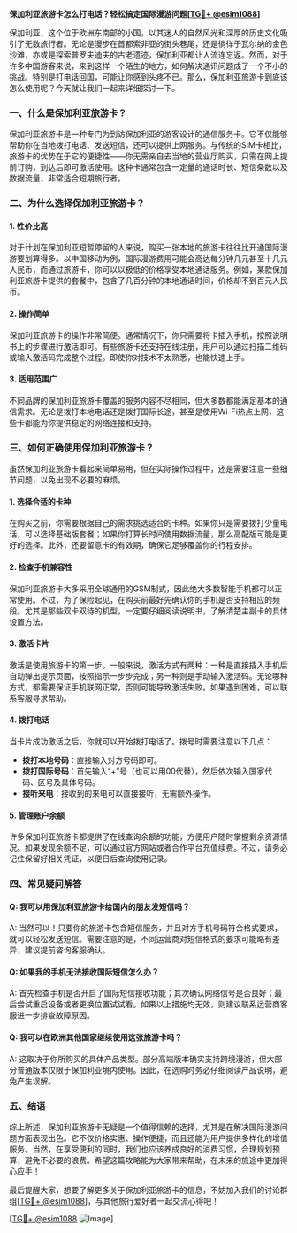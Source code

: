 **保加利亚旅游卡怎么打电话？轻松搞定国际漫游问题[[TG💪+ @esim1088](https://t.me/s/esim1088)]**

保加利亚，这个位于欧洲东南部的小国，以其迷人的自然风光和深厚的历史文化吸引了无数旅行者。无论是漫步在首都索非亚的街头巷尾，还是徜徉于瓦尔纳的金色沙滩，亦或是探索普罗夫迪夫的古老遗迹，保加利亚都让人流连忘返。然而，对于许多中国游客来说，来到这样一个陌生的地方，如何解决通讯问题成了一个不小的挑战。特别是打电话回国，可能让你感到头疼不已。那么，保加利亚旅游卡到底该怎么使用呢？今天就让我们一起来详细探讨一下。

### 一、什么是保加利亚旅游卡？

保加利亚旅游卡是一种专门为到访保加利亚的游客设计的通信服务卡。它不仅能够帮助你在当地拨打电话、发送短信，还可以提供上网服务。与传统的SIM卡相比，旅游卡的优势在于它的便捷性——你无需亲自去当地的营业厅购买，只需在网上提前订购，到达后即可激活使用。这种卡通常包含一定量的通话时长、短信条数以及数据流量，非常适合短期旅行者。

### 二、为什么选择保加利亚旅游卡？

#### 1. **性价比高**
   对于计划在保加利亚短暂停留的人来说，购买一张本地的旅游卡往往比开通国际漫游要划算得多。以中国移动为例，国际漫游费用可能会高达每分钟几元甚至十几元人民币，而通过旅游卡，你可以以极低的价格享受本地通话服务。例如，某款保加利亚旅游卡提供的套餐中，包含了几百分钟的本地通话时间，价格却不到百元人民币。

#### 2. **操作简单**
   保加利亚旅游卡的操作非常简便。通常情况下，你只需要将卡插入手机，按照说明书上的步骤进行激活即可。有些旅游卡还支持在线注册，用户可以通过扫描二维码或输入激活码完成整个过程。即使你对技术不太熟悉，也能快速上手。

#### 3. **适用范围广**
   不同品牌的保加利亚旅游卡覆盖的服务内容不尽相同，但大多数都能满足基本的通信需求。无论是拨打本地电话还是拨打国际长途，甚至是使用Wi-Fi热点上网，这些卡都能为你提供稳定的网络连接和支持。

### 三、如何正确使用保加利亚旅游卡？

虽然保加利亚旅游卡看起来简单易用，但在实际操作过程中，还是需要注意一些细节问题，以免出现不必要的麻烦。

#### 1. **选择合适的卡种**
   在购买之前，你需要根据自己的需求挑选适合的卡种。如果你只是需要拨打少量电话，可以选择基础版套餐；如果你打算长时间使用数据流量，那么高配版可能是更好的选择。此外，还要留意卡的有效期，确保它足够覆盖你的行程安排。

#### 2. **检查手机兼容性**
   保加利亚旅游卡大多采用全球通用的GSM制式，因此绝大多数智能手机都可以正常使用。不过，为了保险起见，在购买前最好先确认你的手机是否支持相应的频段。尤其是那些双卡双待的机型，一定要仔细阅读说明书，了解清楚主副卡的具体设置方法。

#### 3. **激活卡片**
   激活是使用旅游卡的第一步。一般来说，激活方式有两种：一种是直接插入手机后自动弹出提示页面，按照指示一步步完成；另一种则是手动输入激活码。无论哪种方式，都需要保证手机联网正常，否则可能导致激活失败。如果遇到困难，可以联系客服寻求帮助。

#### 4. **拨打电话**
   当卡片成功激活之后，你就可以开始拨打电话了。拨号时需要注意以下几点：
   - **拨打本地号码**：直接输入对方号码即可。
   - **拨打国际号码**：首先输入“+”号（也可以用00代替），然后依次输入国家代码、区号及具体号码。
   - **接听来电**：接收到的来电可以直接接听，无需额外操作。

#### 5. **管理账户余额**
   许多保加利亚旅游卡都提供了在线查询余额的功能，方便用户随时掌握剩余资源情况。如果发现余额不足，可以通过官方网站或者合作平台充值续费。不过，请务必记住保留好相关凭证，以便日后查询使用记录。

### 四、常见疑问解答

#### Q: 我可以用保加利亚旅游卡给国内的朋友发短信吗？
A: 当然可以！只要你的旅游卡包含短信服务，并且对方手机号码符合格式要求，就可以轻松发送短信。需要注意的是，不同运营商对短信格式的要求可能略有差异，建议提前咨询客服确认。

#### Q: 如果我的手机无法接收国际短信怎么办？
A: 首先检查手机是否开启了国际短信接收功能；其次确认网络信号是否良好；最后尝试重启设备或者更换位置试试看。如果以上措施均无效，则建议联系运营商客服进一步排查故障原因。

#### Q: 我可以在欧洲其他国家继续使用这张旅游卡吗？
A: 这取决于你所购买的具体产品类型。部分高端版本确实支持跨境漫游，但大部分普通版本仅限于保加利亚境内使用。因此，在选购时务必仔细阅读产品说明，避免产生误解。

### 五、结语

综上所述，保加利亚旅游卡无疑是一个值得信赖的选择，尤其是在解决国际漫游问题方面表现出色。它不仅价格实惠、操作便捷，而且还能为用户提供多样化的增值服务。当然，在享受便利的同时，我们也应该养成良好的消费习惯，合理规划预算，避免不必要的浪费。希望这篇攻略能为大家带来帮助，在未来的旅途中更加得心应手！

最后提醒大家，想要了解更多关于保加利亚旅游卡的信息，不妨加入我们的讨论群组[[TG💪+ @esim1088](https://t.me/s/esim1088)]，与其他旅行爱好者一起交流心得吧！

[[TG💪+ @esim1088](https://t.me/s/esim1088) ![Image](https://i.postimg.cc/4NQfJmqS/Snipaste-2025-05-13-00-14-12.png)]